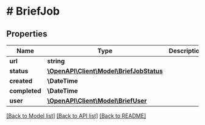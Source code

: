 # # BriefJob

## Properties

Name | Type | Description | Notes
------------ | ------------- | ------------- | -------------
**url** | **string** |  | [readonly]
**status** | [**\OpenAPI\Client\Model\BriefJobStatus**](BriefJobStatus.md) |  |
**created** | **\DateTime** |  | [readonly]
**completed** | **\DateTime** |  | [optional]
**user** | [**\OpenAPI\Client\Model\BriefUser**](BriefUser.md) |  | [readonly]

[[Back to Model list]](../../README.md#models) [[Back to API list]](../../README.md#endpoints) [[Back to README]](../../README.md)
